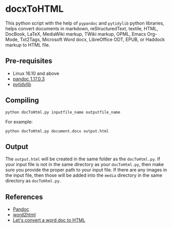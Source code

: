 # docxToHTML

This python script with the help of `pypandoc` and `pytidylib` python libraries, helps convert documents in markdown, reStructuredText, textile, HTML, DocBook, LaTeX, MediaWiki markup, TWiki markup, OPML, Emacs Org-Mode, Txt2Tags, Microsoft Word docx, LibreOffice ODT, EPUB, or Haddock markup to HTML file.

## Pre-requisites

* Linux 16.10 and above
* [pandoc 1.17.0.3](http://pandoc.org/installing.html)
* [pytidylib](https://pypi.python.org/pypi/pytidylib/)

## Compiling

`python docToHtml.py inputfile_name outputfile_name`

For example:

`python docToHtml.py document.docx output.html`

## Output

The `output.html` will be created in the same folder as the `docToHtml.py`. If your input file is not in the same directory as your `docToHtml.py`, then make sure you provide the proper path to your input file. If there are any images in the input file, then those will be added into the `media` directory in the same directory as `docToHtml.py`.

## References

* [Pandoc](http://pandoc.org/index.html)
* [word2html](https://github.com/bradmontgomery/word2html)
* [Let's convert a word doc to HTML](https://bradmontgomery.net/blog/lets-convert-word-doc-html/)
